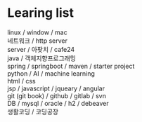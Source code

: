 # Learing list 

linux / window / mac   <br>
네트워크 / http server  <br>
server / 아팟치 / cafe24   <br>
java / 객체지향프로그래밍  <br>
spring / springboot / maven / starter project <br>
python / AI / machine learning  <br>
html / css  <br>
jsp / javascript / jqueary / angular  <br>
git (git book) / github / gitlab / svn  <br>
DB / mysql  / oracle / h2 / debeaver  <br>
생활코딩 / 코딩공장  <br>
